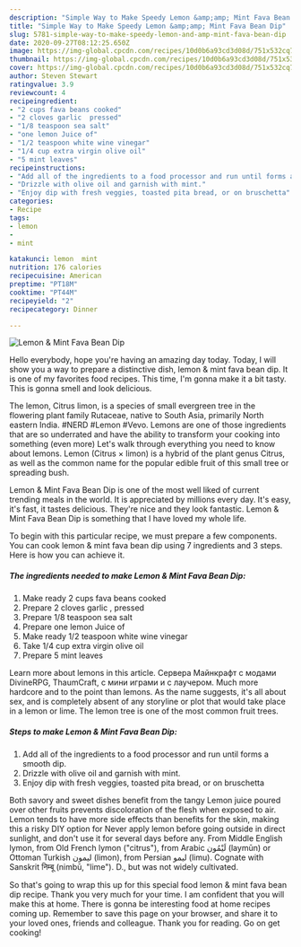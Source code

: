 ```yaml
---
description: "Simple Way to Make Speedy Lemon &amp;amp; Mint Fava Bean Dip"
title: "Simple Way to Make Speedy Lemon &amp;amp; Mint Fava Bean Dip"
slug: 5781-simple-way-to-make-speedy-lemon-and-amp-mint-fava-bean-dip
date: 2020-09-27T08:12:25.650Z
image: https://img-global.cpcdn.com/recipes/10d0b6a93cd3d08d/751x532cq70/lemon-mint-fava-bean-dip-recipe-main-photo.jpg
thumbnail: https://img-global.cpcdn.com/recipes/10d0b6a93cd3d08d/751x532cq70/lemon-mint-fava-bean-dip-recipe-main-photo.jpg
cover: https://img-global.cpcdn.com/recipes/10d0b6a93cd3d08d/751x532cq70/lemon-mint-fava-bean-dip-recipe-main-photo.jpg
author: Steven Stewart
ratingvalue: 3.9
reviewcount: 4
recipeingredient:
- "2 cups fava beans cooked"
- "2 cloves garlic  pressed"
- "1/8 teaspoon sea salt"
- "one lemon Juice of"
- "1/2 teaspoon white wine vinegar"
- "1/4 cup extra virgin olive oil"
- "5 mint leaves"
recipeinstructions:
- "Add all of the ingredients to a food processor and run until forms a smooth dip."
- "Drizzle with olive oil and garnish with mint."
- "Enjoy dip with fresh veggies, toasted pita bread, or on bruschetta"
categories:
- Recipe
tags:
- lemon
- 
- mint

katakunci: lemon  mint 
nutrition: 176 calories
recipecuisine: American
preptime: "PT18M"
cooktime: "PT44M"
recipeyield: "2"
recipecategory: Dinner

---
```



![Lemon &amp; Mint Fava Bean Dip](https://img-global.cpcdn.com/recipes/10d0b6a93cd3d08d/751x532cq70/lemon-mint-fava-bean-dip-recipe-main-photo.jpg)

Hello everybody, hope you're having an amazing day today. Today, I will show you a way to prepare a distinctive dish, lemon &amp; mint fava bean dip. It is one of my favorites food recipes. This time, I'm gonna make it a bit tasty. This is gonna smell and look delicious.

The lemon, Citrus limon, is a species of small evergreen tree in the flowering plant family Rutaceae, native to South Asia, primarily North eastern India. #NERD #Lemon #Vevo. Lemons are one of those ingredients that are so underrated and have the ability to transform your cooking into something (even more) Let&#39;s walk through everything you need to know about lemons. Lemon (Citrus × limon) is a hybrid of the plant genus Citrus, as well as the common name for the popular edible fruit of this small tree or spreading bush.

Lemon &amp; Mint Fava Bean Dip is one of the most well liked of current trending meals in the world. It is appreciated by millions every day. It's easy, it's fast, it tastes delicious. They're nice and they look fantastic. Lemon &amp; Mint Fava Bean Dip is something that I have loved my whole life.


To begin with this particular recipe, we must prepare a few components. You can cook lemon &amp; mint fava bean dip using 7 ingredients and 3 steps. Here is how you can achieve it.

<!--inarticleads1-->

##### The ingredients needed to make Lemon &amp; Mint Fava Bean Dip:

1. Make ready 2 cups fava beans cooked
1. Prepare 2 cloves garlic , pressed
1. Prepare 1/8 teaspoon sea salt
1. Prepare one lemon Juice of
1. Make ready 1/2 teaspoon white wine vinegar
1. Take 1/4 cup extra virgin olive oil
1. Prepare 5 mint leaves


Learn more about lemons in this article. Сервера Майнкрафт с модами DivineRPG, ThaumCraft, с мини играми и с лаучером. Much more hardcore and to the point than lemons. As the name suggests, it&#39;s all about sex, and is completely absent of any storyline or plot that would take place in a lemon or lime. The lemon tree is one of the most common fruit trees. 

<!--inarticleads2-->

##### Steps to make Lemon &amp; Mint Fava Bean Dip:

1. Add all of the ingredients to a food processor and run until forms a smooth dip.
1. Drizzle with olive oil and garnish with mint.
1. Enjoy dip with fresh veggies, toasted pita bread, or on bruschetta


Both savory and sweet dishes benefit from the tangy Lemon juice poured over other fruits prevents discoloration of the flesh when exposed to air. Lemon tends to have more side effects than benefits for the skin, making this a risky DIY option for Never apply lemon before going outside in direct sunlight, and don&#39;t use it for several days before any. From Middle English lymon, from Old French lymon (&#34;citrus&#34;), from Arabic لَيْمُون‎ (laymūn) or Ottoman Turkish لیمون‎ (limon), from Persian لیمو‎ (limu). Cognate with Sanskrit निम्बू (nimbū, &#34;lime&#34;). D., but was not widely cultivated. 

So that's going to wrap this up for this special food lemon &amp; mint fava bean dip recipe. Thank you very much for your time. I am confident that you will make this at home. There is gonna be interesting food at home recipes coming up. Remember to save this page on your browser, and share it to your loved ones, friends and colleague. Thank you for reading. Go on get cooking!
